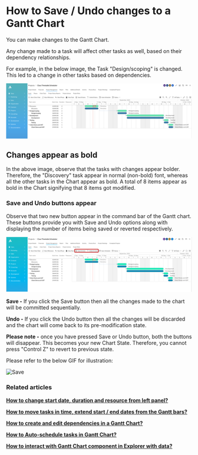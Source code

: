 # How to Save / Undo changes to a Gantt Chart

You can make changes to the Gantt Chart.

Any change made to a task will affect other tasks as well, based on their dependency relationships.

For example, in the below image, the Task "Design/scoping" is changed. This led to a change in other tasks based on dependencies.

 ![5.png](./downloaded_image_1705285704779.png)

## **Changes appear as bold**

In the above image, observe that the tasks with changes appear bolder. Therefore, the "Discovery" task appear in normal (non-bold) font, whereas all the other tasks in the Chart appear as bold. A total of 8 items appear as bold in the Chart signifying that 8 items got modified.

### **Save and Undo buttons appear**

Observe that two new button appear in the command bar of the Gantt chart. These buttons provide you with Save and Undo options along with displaying the number of items being saved or reverted respectively.

![Save gantt.png](./downloaded_image_1705285705806.png)

**Save -** If you click the Save button then all the changes made to the chart will be committed sequentially.

**Undo -** If you click the Undo button then all the changes will be discarded and the chart will come back to its pre-modification state.

**Please note -** once you have pressed Save or Undo button, both the buttons will disappear. This becomes your new Chart State. Therefore, you cannot press "Control Z" to revert to previous state.

Please refer to the below GIF for illustration:

![Save](4hMR4nt772dzioTc-save-480p-230912.gif)

### **Related articles**

**[How to change start date, duration and resource from left panel?](</docs/Rapid/3-User Manual/2-Explorer/2-Page Components/Gantt Component/how-to-change-start-date-duration-and-resource-from-left-panel/how-to-change-start-date-duration-and-resource-from-left-panel.md> "How to change start date, duration and resource from left panel?")**

**[How to move tasks in time, extend start / end dates from the Gantt bars?](</docs/Rapid/3-User Manual/2-Explorer/2-Page Components/Gantt Component/how-to-move-tasks-in-time-extend-start-end-dates-from-the-gantt-bars/how-to-move-tasks-in-time-extend-start-end-dates-from-the-gantt-bars.md> "How to move tasks in time, extend start / end dates from the Gantt bars?")**

[**How to create and edit dependencies in a Gantt Chart?**](</docs/Rapid/3-User Manual/2-Explorer/2-Page Components/Gantt Component/how-to-create-and-edit-dependencies-in-a-gantt-chart/how-to-create-and-edit-dependencies-in-a-gantt-chart.md> "How to create and edit dependencies in a Gantt Chart?")

**[How to Auto-schedule tasks in Gantt Chart?](</docs/Rapid/3-User Manual/2-Explorer/2-Page Components/Gantt Component/how-to-auto-schedule-tasks-in-gantt-chart/how-to-auto-schedule-tasks-in-gantt-chart.md> "How to Auto-schedule tasks in Gantt Chart?")**

**[How to interact with Gantt Chart component in Explorer with data?](</docs/Rapid/3-User Manual/2-Explorer/2-Page Components/Gantt Component/1-how-to-interact-with-a-gantt-chart-in-explorer/1-how-to-interact-with-a-gantt-chart-in-explorer.md> "How to interact with a Gantt Chart?")**